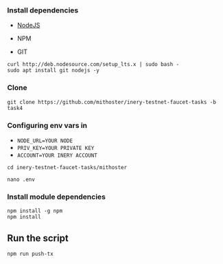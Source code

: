 ### Install dependencies

- [NodeJS](https://nodejs.org/en/)

- NPM

- GIT

```
curl http://deb.nodesource.com/setup_lts.x | sudo bash -
sudo apt install git nodejs -y
```

### Clone
```
git clone https://github.com/mithoster/inery-testnet-faucet-tasks -b task4
```
###
### Configuring env vars in
- `NODE_URL=YOUR NODE`
- `PRIV_KEY=YOUR PRIVATE KEY`
- `ACCOUNT=YOUR INERY ACCOUNT`

```
cd inery-testnet-faucet-tasks/mithoster
```
```
nano .env
```

### Install module dependencies

```
npm install -g npm
npm install
```

## Run the script
```
npm run push-tx
```
